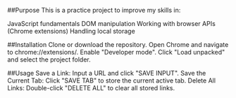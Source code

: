##Purpose
This is a practice project to improve my skills in:

JavaScript fundamentals
DOM manipulation
Working with browser APIs (Chrome extensions)
Handling local storage


##Installation
Clone or download the repository.
Open Chrome and navigate to chrome://extensions/.
Enable "Developer mode".
Click "Load unpacked" and select the project folder.

##Usage
Save a Link: Input a URL and click "SAVE INPUT".
Save the Current Tab: Click "SAVE TAB" to store the current active tab.
Delete All Links: Double-click "DELETE ALL" to clear all stored links.
